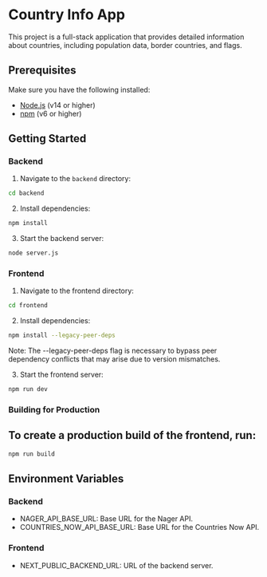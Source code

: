# Country Info App

This project is a full-stack application that provides detailed information about countries, including population data, border countries, and flags.

## Prerequisites

Make sure you have the following installed:

- [Node.js](https://nodejs.org/) (v14 or higher)
- [npm](https://www.npmjs.com/) (v6 or higher)

## Getting Started

### Backend

1. Navigate to the `backend` directory:

```bash
cd backend
```

2. Install dependencies:

```bash
npm install
```

3. Start the backend server:

```bash
node server.js
```

### Frontend

1. Navigate to the frontend directory:

```bash
cd frontend
```

2. Install dependencies:

```bash
npm install --legacy-peer-deps
```
Note: The --legacy-peer-deps flag is necessary to bypass peer dependency conflicts that may arise due to version mismatches.

3. Start the frontend server:

```bash
npm run dev
```

### Building for Production

## To create a production build of the frontend, run:

```bash
npm run build
```

## Environment Variables

### Backend

- NAGER_API_BASE_URL: Base URL for the Nager API.
- COUNTRIES_NOW_API_BASE_URL: Base URL for the Countries Now API.

### Frontend

- NEXT_PUBLIC_BACKEND_URL: URL of the backend server.
